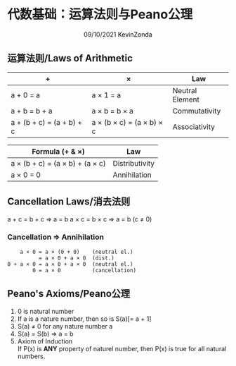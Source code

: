 # 代数基础：运算法则与Peano公理

<center>
<span>09/10/2021</span>
<a style="text-decoration:none; color: black;" href="https://github.com/KevinZonda">KevinZonda</a>
</center>

## 运算法则/Laws of Arithmetic

| +                         | ×                         | Law             |
| ------------------------- | ------------------------- | --------------- |
| a + 0 = a                 | a × 1 = a                 | Neutral Element |
| a + b = b + a             | a × b = b × a             | Commutativity   |
| a + (b + c) = (a + b) + c | a × (b × c) = (a × b) × c | Associativity   |

| Formula (+ & ×)                 | Law            |
| ------------------------------- | -------------- |
| a × (b + c) = (a × b) + (a × c) | Distributivity |
| a × 0 = 0                       | Annihilation   |

## Cancellation Laws/消去法则

a + c = b + c ⇒ a = b
a × c = b × c ⇒ a = b (c ≠ 0)

### Cancellation ⇒ Annihilation

```
    a × 0 = a × (0 + 0)    (neutral el.)
          = a × 0 + a × 0  (dist.)
0 + a × 0 = a × 0 + a × 0  (neutral el.)
        0 = a × 0          (cancellation)
```

## Peano's Axioms/Peano公理

1. 0 is natural number
2. If a is a nature number, then so is S(a)[= a + 1]
3. S(a) ≠ 0 for any nature number a
4. S(a) = S(b) ⇒ a = b
5. Axiom of Induction  
   If P(x) is **ANY** property of naturel number, then P(x) is true for all natural numbers.